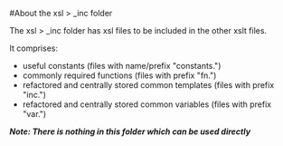 #About the xsl > _inc folder

The xsl > _inc folder has xsl files to be included in the other xslt files.

It comprises: 

- useful constants (files with name/prefix "constants.") 
- commonly required functions (files with prefix "fn.") 
- refactored and centrally stored common templates (files with prefix "inc.") 
- refactored and centrally stored common variables (files with prefix "var.") 

***Note: There is nothing in this folder which can be used directly***
